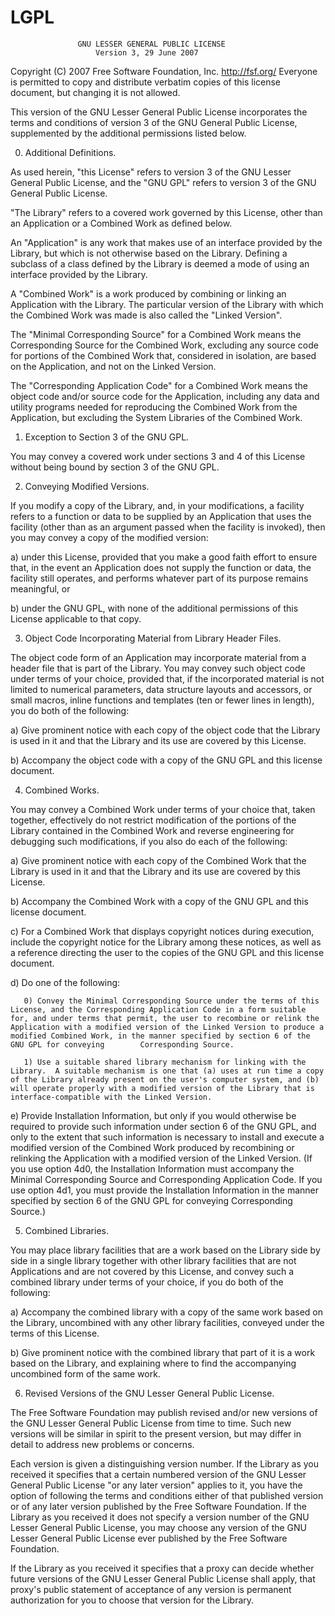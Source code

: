 # LGPL

                   GNU LESSER GENERAL PUBLIC LICENSE
                       Version 3, 29 June 2007

 Copyright (C) 2007 Free Software Foundation, Inc. <http://fsf.org/>  Everyone is permitted to copy and distribute verbatim copies  of this license document, but changing it is not allowed.

  This version of the GNU Lesser General Public License incorporates the terms and conditions of version 3 of the GNU General Public License, supplemented by the additional permissions listed below.

  0. Additional Definitions.

  As used herein, "this License" refers to version 3 of the GNU Lesser General Public License, and the "GNU GPL" refers to version 3 of the GNU General Public License.

  "The Library" refers to a covered work governed by this License, other than an Application or a Combined Work as defined below.

  An "Application" is any work that makes use of an interface provided by the Library, but which is not otherwise based on the Library. Defining a subclass of a class defined by the Library is deemed a mode of using an interface provided by the Library.

  A "Combined Work" is a work produced by combining or linking an Application with the Library.  The particular version of the Library with which the Combined Work was made is also called the "Linked Version".

  The "Minimal Corresponding Source" for a Combined Work means the Corresponding Source for the Combined Work, excluding any source code for portions of the Combined Work that, considered in isolation, are based on the Application, and not on the Linked Version.

  The "Corresponding Application Code" for a Combined Work means the object code and/or source code for the Application, including any data and utility programs needed for reproducing the Combined Work from the Application, but excluding the System Libraries of the Combined Work.

  1. Exception to Section 3 of the GNU GPL.

  You may convey a covered work under sections 3 and 4 of this License without being bound by section 3 of the GNU GPL.

  2. Conveying Modified Versions.

  If you modify a copy of the Library, and, in your modifications, a facility refers to a function or data to be supplied by an Application that uses the facility (other than as an argument passed when the facility is invoked), then you may convey a copy of the modified version:

   a) under this License, provided that you make a good faith effort to ensure that, in the event an Application does not supply the function or data, the facility still operates, and performs
   whatever part of its purpose remains meaningful, or 
   
   b) under the GNU GPL, with none of the additional permissions of this License applicable to that copy.

  3. Object Code Incorporating Material from Library Header Files.

  The object code form of an Application may incorporate material from a header file that is part of the Library.  You may convey such object code under terms of your choice, provided that, if the incorporated material is not limited to numerical parameters, data structure layouts and accessors, or small macros, inline functions and templates (ten or fewer lines in length), you do both of the following:

   a) Give prominent notice with each copy of the object code that the Library is used in it and that the Library and its use are covered by this License.

   b) Accompany the object code with a copy of the GNU GPL and this license document.

  4. Combined Works.

  You may convey a Combined Work under terms of your choice that, taken together, effectively do not restrict modification of the portions of the Library contained in the Combined Work and reverse engineering for debugging such modifications, if you also do each of the following:

   a) Give prominent notice with each copy of the Combined Work that the Library is used in it and that the Library and its use are covered by this License.

   b) Accompany the Combined Work with a copy of the GNU GPL and this license document.

   c) For a Combined Work that displays copyright notices during execution, include the copyright notice for the Library among these notices, as well as a reference directing the user to the copies of the GNU GPL and this license document.

   d) Do one of the following:

       0) Convey the Minimal Corresponding Source under the terms of this License, and the Corresponding Application Code in a form suitable for, and under terms that permit, the user to recombine or relink the Application with a modified version of the Linked Version to produce a modified Combined Work, in the manner specified by section 6 of the GNU GPL for conveying        Corresponding Source.

       1) Use a suitable shared library mechanism for linking with the Library.  A suitable mechanism is one that (a) uses at run time a copy of the Library already present on the user's computer system, and (b) will operate properly with a modified version of the Library that is interface-compatible with the Linked Version.

   e) Provide Installation Information, but only if you would otherwise be required to provide such information under section 6 of the GNU GPL, and only to the extent that such information is necessary to install and execute a modified version of the Combined Work produced by recombining or relinking the Application with a modified version of the Linked Version. (If you use option 4d0, the Installation Information must accompany the Minimal Corresponding Source and Corresponding Application Code. If you use option 4d1, you must provide the Installation Information in the manner specified by section 6 of the GNU GPL for conveying Corresponding Source.)

  5. Combined Libraries.

  You may place library facilities that are a work based on the Library side by side in a single library together with other library facilities that are not Applications and are not covered by this License, and convey such a combined library under terms of your choice, if you do both of the following:

   a) Accompany the combined library with a copy of the same work based on the Library, uncombined with any other library facilities, conveyed under the terms of this License.

   b) Give prominent notice with the combined library that part of it is a work based on the Library, and explaining where to find the accompanying uncombined form of the same work.

  6. Revised Versions of the GNU Lesser General Public License.

  The Free Software Foundation may publish revised and/or new versions of the GNU Lesser General Public License from time to time. Such new versions will be similar in spirit to the present version, but may differ in detail to address new problems or concerns.

  Each version is given a distinguishing version number. If the Library as you received it specifies that a certain numbered version of the GNU Lesser General Public License "or any later version" applies to it, you have the option of following the terms and conditions either of that published version or of any later version published by the Free Software Foundation. If the Library as you received it does not specify a version number of the GNU Lesser General Public License, you may choose any version of the GNU Lesser General Public License ever published by the Free Software Foundation.

  If the Library as you received it specifies that a proxy can decide whether future versions of the GNU Lesser General Public License shall apply, that proxy's public statement of acceptance of any version is permanent authorization for you to choose that version for the Library.
